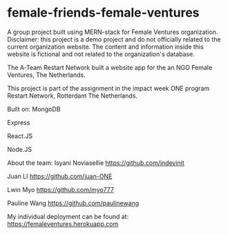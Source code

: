 # female-friends-female-ventures
A group project built using MERN-stack for Female Ventures organization.
Disclaimer: this project is a demo project and do not officially related to the current organization website.
The content and information inside this website is fictional and not related to the organization's database. 

The A-Team Restart Network built a website app for the an NGO Female Ventures, The Netherlands.

This project is part of the assignment in the impact week ONE program Restart Network, Rotterdam The Netherlands.

Built on:
MongoDB

Express

React.JS

Node.JS

About the team:
Isyani Noviasellie
https://github.com/indevinit

Juan LI
https://github.com/juan-ONE

Lwin Myo
https://github.com/myo777

Pauline Wang
https://github.com/paulinewang


My individual deployment can be found at:
https://femaleventures.herokuapp.com

 

 
 
